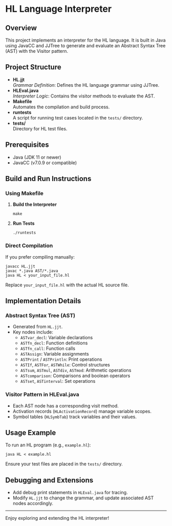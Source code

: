 # HL Language Interpreter

## Overview
This project implements an interpreter for the HL language. It is built in Java using JavaCC and JJTree to generate and evaluate an Abstract Syntax Tree (AST) with the Visitor pattern.

## Project Structure
- **HL.jjt**  
  *Grammar Definition*: Defines the HL language grammar using JJTree.
- **HLEval.java**  
  *Interpreter Logic*: Contains the visitor methods to evaluate the AST.
- **Makefile**  
  Automates the compilation and build process.
- **runtests**  
  A script for running test cases located in the `tests/` directory.
- **tests/**  
  Directory for HL test files.

## Prerequisites
- Java (JDK 11 or newer)
- JavaCC (v7.0.9 or compatible)

## Build and Run Instructions

### Using Makefile
1. **Build the Interpreter**
   ```shell
   make
   ```
2. **Run Tests**
   ```shell
   ./runtests
   ```

### Direct Compilation
If you prefer compiling manually:
```shell
javacc HL.jjt
javac *.java AST/*.java
java HL < your_input_file.hl
```
Replace `your_input_file.hl` with the actual HL source file.

## Implementation Details

### Abstract Syntax Tree (AST)
- Generated from `HL.jjt`.
- Key nodes include:
  - `ASTvar_decl`: Variable declarations
  - `ASTfn_decl`: Function definitions
  - `ASTfn_call`: Function calls
  - `ASTAssign`: Variable assignments
  - `ASTPrint` / `ASTPrintln`: Print operations
  - `ASTIf`, `ASTFor`, `ASTWhile`: Control structures
  - `ASTsum`, `ASTmul`, `ASTdiv`, `ASTmod`: Arithmetic operations
  - `ASTcomparison`: Comparisons and boolean operators
  - `ASTset`, `ASTinterval`: Set operations

### Visitor Pattern in HLEval.java
- Each AST node has a corresponding visit method.
- Activation records (`HLActivationRecord`) manage variable scopes.
- Symbol tables (`HLSymbTab`) track variables and their values.

## Usage Example
To run an HL program (e.g., `example.hl`):
```shell
java HL < example.hl
```
Ensure your test files are placed in the `tests/` directory.

## Debugging and Extensions
- Add debug print statements in `HLEval.java` for tracing.
- Modify `HL.jjt` to change the grammar, and update associated AST nodes accordingly.

---
Enjoy exploring and extending the HL interpreter!